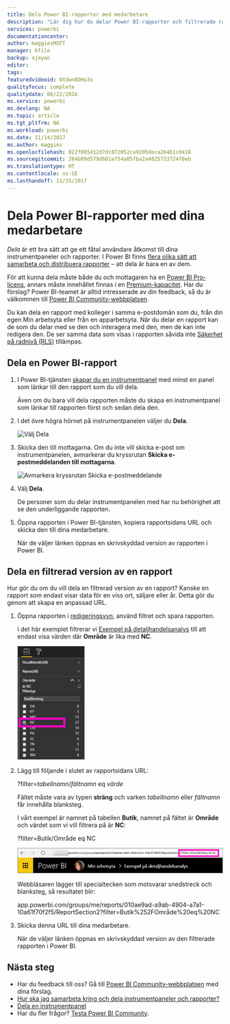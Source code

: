 ```yaml
---
title: Dela Power BI-rapporter med medarbetare
description: "Lär dig hur du delar Power BI-rapporter och filtrerade rapporter med medarbetarna i din organisation."
services: powerbi
documentationcenter: 
author: maggiesMSFT
manager: kfile
backup: ajayan
editor: 
tags: 
featuredvideoid: 0tUwn8DHo3s
qualityfocus: complete
qualitydate: 06/22/2016
ms.service: powerbi
ms.devlang: NA
ms.topic: article
ms.tgt_pltfrm: NA
ms.workload: powerbi
ms.date: 11/14/2017
ms.author: maggies
ms.openlocfilehash: 022f085d12d7dc872052ca9205deca264b1c0418
ms.sourcegitcommit: 284b09d579d601e754a05fba2a4025723724f8eb
ms.translationtype: HT
ms.contentlocale: sv-SE
ms.lasthandoff: 11/15/2017
---
```

# <a name="share-power-bi-reports-with-your-coworkers"></a>Dela Power BI-rapporter med dina medarbetare
*Dela* är ett bra sätt att ge ett fåtal användare åtkomst till dina instrumentpaneler och rapporter. I Power BI finns [flera olika sätt att samarbeta och distribuera rapporter](service-how-to-collaborate-distribute-dashboards-reports.md) – att dela är bara en av dem.

För att kunna dela måste både du och mottagaren ha en [Power BI Pro-licens](service-free-vs-pro.md), annars måste innehållet finnas i en [Premium-kapacitet](service-premium.md). Har du förslag? Power BI-teamet är alltid intresserade av din feedback, så du är välkommen till [Power BI Community-webbplatsen](https://community.powerbi.com/).

Du kan dela en rapport med kolleger i samma e-postdomän som du, från din egen Min arbetsyta eller från en apparbetsyta. När du delar en rapport kan de som du delar med se den och interagera med den, men de kan inte redigera den. De ser samma data som visas i rapporten såvida inte [Säkerhet på radnivå (RLS)](service-admin-rls.md) tillämpas. 

## <a name="share-a-power-bi-report"></a>Dela en Power BI-rapport
1. I Power BI-tjänsten [skapar du en instrumentpanel](service-dashboard-create.md) med minst en panel som länkar till den rapport som du vill dela. 
   
    Även om du bara vill dela rapporten måste du skapa en instrumentpanel som länkar till rapporten först och sedan dela den. 

1. I det övre högra hörnet på instrumentpanelen väljer du **Dela**.

     ![Välj Dela](media/service-share-reports/power-bi-share-upper-right.png)
  
2. Skicka den till mottagarna. Om du inte vill skicka e-post om instrumentpanelen, avmarkerar du kryssrutan **Skicka e-postmeddelanden till mottagarna**.

     ![Avmarkera kryssrutan Skicka e-postmeddelande](media/service-share-reports/power-bi-share-dont-send-mail.png)

4. Välj **Dela**.

      De personer som du delar instrumentpanelen med har nu behörighet att se den underliggande rapporten. 

1. Öppna rapporten i Power BI-tjänsten, kopiera rapportsidans URL och skicka den till dina medarbetare. 
   
    När de väljer länken öppnas en skrivskyddad version av rapporten i Power BI.

## <a name="share-a-filtered-version-of-a-report"></a>Dela en filtrerad version av en rapport
Hur gör du om du vill dela en filtrerad version av en rapport? Kanske en rapport som endast visar data för en viss ort, säljare eller år. Detta gör du genom att skapa en anpassad URL.

1. Öppna rapporten i [redigeringsvyn](service-reading-view-and-editing-view.md), använd filtret och spara rapporten.
   
   I det här exemplet filtrerar vi [Exempel på detaljhandelsanalys](sample-tutorial-connect-to-the-samples.md) till att endast visa värden där **Område** är lika med **NC**.
   
   ![Rapportfilterfönstret](media/service-share-reports/power-bi-filter-report2.png)
2. Lägg till följande i slutet av rapportsidans URL:
   
   ?filter=*tabellnamn*/*fältnamn* eq *värde*
   
    Fältet måste vara av typen **sträng** och varken *tabellnamn* eller *fältnamn* får innehålla blanksteg.
   
   I vårt exempel är namnet på tabellen **Butik**, namnet på fältet är **Område** och värdet som vi vill filtrera på är **NC**:
   
    ?filter=Butik/Område eq NC
   
   ![Filtrerad rapport-URL](media/service-share-reports/power-bi-filter-url3.png)
   
   Webbläsaren lägger till specialtecken som motsvarar snedstreck och blanksteg, så resultatet blir:
   
   app.powerbi.com/groups/me/reports/010ae9ad-a9ab-4904-a7a1-10a61f70f2f5/ReportSection2?filter=Butik%252FOmråde%20eq%20NC
3. Skicka denna URL till dina medarbetare. 
   
   När de väljer länken öppnas en skrivskyddad version av den filtrerade rapporten i Power BI.

## <a name="next-steps"></a>Nästa steg
* Har du feedback till oss? Gå till [Power BI Community-webbplatsen](https://community.powerbi.com/) med dina förslag.
* [Hur ska jag samarbeta kring och dela instrumentpaneler och rapporter?](service-how-to-collaborate-distribute-dashboards-reports.md)
* [Dela en instrumentpanel](service-share-dashboards.md)
* Har du fler frågor? [Testa Power BI Community](http://community.powerbi.com/).

